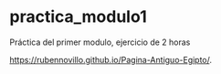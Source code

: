# practica_modulo1
Práctica del primer modulo, ejercicio de 2 horas

https://rubennovillo.github.io/Pagina-Antiguo-Egipto/. 
